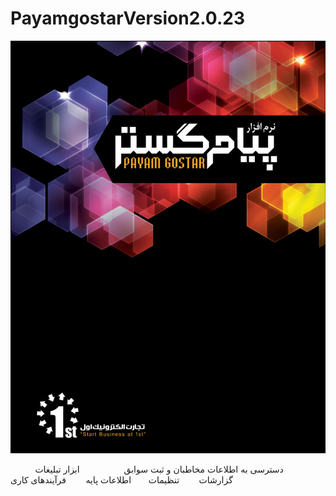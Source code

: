 # PayamgostarVersion2.0.23    

![](PayamGostar.png)

دسترسی به اطلاعات مخاطبان و ثبت سوابق                  ابزار تبلیغات           گزارشات        تنظیمات       اطلاعات پایه        فرآیندهای کاری